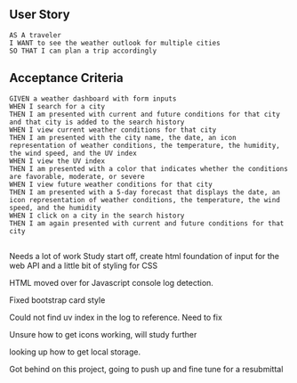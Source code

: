## User Story

```
AS A traveler
I WANT to see the weather outlook for multiple cities
SO THAT I can plan a trip accordingly
```

## Acceptance Criteria

```
GIVEN a weather dashboard with form inputs
WHEN I search for a city
THEN I am presented with current and future conditions for that city and that city is added to the search history
WHEN I view current weather conditions for that city
THEN I am presented with the city name, the date, an icon representation of weather conditions, the temperature, the humidity, the wind speed, and the UV index
WHEN I view the UV index
THEN I am presented with a color that indicates whether the conditions are favorable, moderate, or severe
WHEN I view future weather conditions for that city
THEN I am presented with a 5-day forecast that displays the date, an icon representation of weather conditions, the temperature, the wind speed, and the humidity
WHEN I click on a city in the search history
THEN I am again presented with current and future conditions for that city
```

##
Needs a lot of work
Study start off, create html foundation of input for the web API and a little bit of styling for CSS

HTML moved over for Javascript console log detection.

Fixed bootstrap card style

Could not find uv index in the log to reference. Need to fix

Unsure how to get icons working, will study further 

looking up how to get local storage.

Got behind on this project, going to push up and fine tune for a resubmittal 